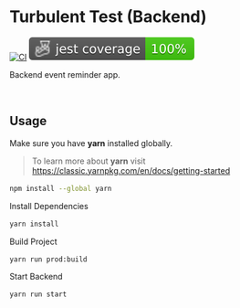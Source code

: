 # Turbulent Test (Backend)

[![CI](https://github.com/MathieuGermain/turbulent-test/actions/workflows/backend-ci.yml/badge.svg)](https://github.com/MathieuGermain/turbulent-test/actions/workflows/backend-ci.yml)
![Coverage](./badges/coverage-jest%20coverage.svg)

Backend event reminder app.

<br>

## Usage

Make sure you have **yarn** installed globally.
> To learn more about **yarn** visit https://classic.yarnpkg.com/en/docs/getting-started
```bash
npm install --global yarn
```

Install Dependencies
```bash
yarn install
```

Build Project
```bash
yarn run prod:build
```

Start Backend
```bash
yarn run start
```
